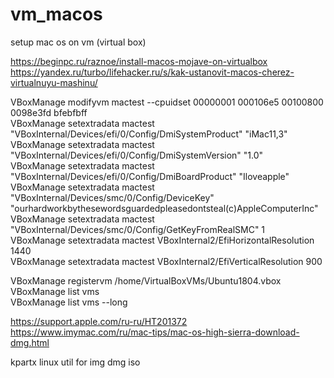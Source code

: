 # vm_macos
setup mac os on vm (virtual box)
  
https://beginpc.ru/raznoe/install-macos-mojave-on-virtualbox  
https://yandex.ru/turbo/lifehacker.ru/s/kak-ustanovit-macos-cherez-virtualnuyu-mashinu/  
  
VBoxManage modifyvm mactest --cpuidset 00000001 000106e5 00100800 0098e3fd bfebfbff  
VBoxManage setextradata mactest "VBoxInternal/Devices/efi/0/Config/DmiSystemProduct" "iMac11,3"  
VBoxManage setextradata mactest "VBoxInternal/Devices/efi/0/Config/DmiSystemVersion" "1.0"  
VBoxManage setextradata mactest "VBoxInternal/Devices/efi/0/Config/DmiBoardProduct" "Iloveapple"  
VBoxManage setextradata mactest "VBoxInternal/Devices/smc/0/Config/DeviceKey" "ourhardworkbythesewordsguardedpleasedontsteal(c)AppleComputerInc"  
VBoxManage setextradata mactest "VBoxInternal/Devices/smc/0/Config/GetKeyFromRealSMC" 1  
VBoxManage setextradata mactest VBoxInternal2/EfiHorizontalResolution 1440  
VBoxManage setextradata mactest VBoxInternal2/EfiVerticalResolution 900  
  
VBoxManage registervm /home/VirtualBoxVMs/Ubuntu1804.vbox  
VBoxManage list vms  
VBoxManage list vms --long  
  
https://support.apple.com/ru-ru/HT201372  
https://www.imymac.com/ru/mac-tips/mac-os-high-sierra-download-dmg.html  
  
kpartx linux util for img dmg iso  
